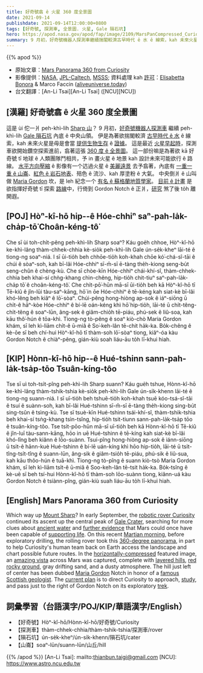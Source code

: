 ```yaml
---
title: 好奇號翕 ê 火星 360 度全景圖
date: 2021-09-14
publishdate: 2021-09-14T12:00:00+0800
tags: [好奇號, 探測車, 全景圖. 火星, Gale 隕石坑]
hero: https://apod.nasa.gov/apod/fap/image/2109/MarsPanCompressed_Curiosity_1080.jpg
summary: 9 月初，好奇號機器人探測車繼續揣閣較濟古早時代 ê 水 ê 線索，kah 未來火星是毋是會當提供生物生存 ê 證據。
---
```


{{% apod %}}

- 原始文章：[Mars Panorama 360 from Curiosity](https://apod.nasa.gov/apod/ap210914.html)
- 影像提供：[NASA](http://www.nasa.gov/), [JPL-Caltech](http://www.jpl.nasa.gov/), [MSSS](http://www.msss.com/); 資料處理 kah [許可](https://creativecommons.org/licenses/by-nc-nd/2.0/)：[Elisabetta Bonora](https://twitter.com/EliBonora) & Marco Faccin ([aliveuniverse.today](https://aliveuniverse.today/))
- 台文翻譯：[An-Li Tsai][An-Li Tsai] ([NCU][NCU])

## [漢羅] 好奇號翕 ê 火星 360 度全景圖
這是 ùi 佗一爿 peh-khì-lih [Sharp 山][Mount Sharp]？
9 月初，[好奇號機器人探測車][robotic rover Curiosity] 繼續 peh-khì-lih [Gale 隕石坑][Gale Crater] 內底 ê 中央山領。
伊是為著欲揣閣較濟 [古早時代 ê 水][ancient water] ê 線索，kah 未來火星是毋是會當 [提供生物生存][supporting life] ê [證據][further evidence]。
這是最近 [火星早起時][Martian morning]，探測車欲開始鑽空探索進前，翕著這張 [360 度 ê 全景圖][360-degree panorama]。
這一部份嘛是為著欲 kā 好奇號 tī 地球 ê 人類團隊鬥相共，予 in 畫火星 ê 地景 kah 設計未來可能欲行 ê 路線。
[水平方向壓縮][horizontally-compressed] ê 影像有一个迒過火星 ê [美麗遠景][amazing vista] 去予翕著，內底有 [一重一重 ê 山崙][layered hills]、[紅色 ê 岩石地表][red rocky ground]、殕色 ê 流沙、kah 厚塗粉 ê 大氣。
中央倒爿 ê 山叫做 [Maria Gordon][Maria Gordon] 坎，是 leh 紀念一个 [有名 ê 蘇格蘭地質學家][famous Scottish geologist]。
[目前 ê 計畫][current plan] 是欲指揮好奇號 tī 探索 [路線][trek]中，行倚到 Gordon Notch ê 正爿，[研究][study] 煞了後 to̍h 離開遐。

## [POJ] Hòⁿ-kî-hō hip--ê Hóe-chhiⁿ saⁿ-pah-la̍k-cha̍p-tō͘ Choân-kéng-tô͘
Che sī ùi toh-chi̍t-pêng peh-khì-lih Sharp soaⁿ?
Káu goe̍h chhoe, Hòⁿ-kî-hō ke-khì-lâng thàm-chhek-chhia kè-sio̍k peh-khì-lih Gale ún-se̍k-kheⁿ lāi-té ê tiong-ng soaⁿ-niá.
I sī ūi-tio̍h beh chhōe-tio̍h koh-khah chōe kó͘-chá-sî-tāi ê chúi ê sòaⁿ-soh, kah bī-lâi Hóe-chhiⁿ sī-m̄-sī ē-tàng the̍h-kiong seng-bu̍t seng-chûn ê chèng-kù.
Che sī chòe-kīn Hóe-chhiⁿ chái-khí-sî, thàm-chhek-chhia beh khai-sí chǹg-khang chìn-chêng, hip-tio̍h chit-tiuⁿ saⁿ-pah-la̍k-cha̍p tō͘ ê choân-kéng-tô͘.
Che chi̍t-pō͘-hūn mā-sī ūi-tio̍h beh kā Hòⁿ-kî-hō tī Tē-kiû ê jîn-lūi tàu-saⁿ-kāng, hō͘ in ōe Hóe-chhiⁿ ê tē-kéng kah siat-kè bī-lâi khó-lêng beh kiâⁿ ê lō͘-sòaⁿ.
Chúi-pêng hong-hiòng ap-sok ê iáⁿ-siōng ū chi̍t-ê hāⁿ-kòe Hóe-chhiⁿ ê bí-lē oán-kéng khì hō͘ hip-tio̍h, lāi-té ū chi̍t-têng-chi̍t-têng ê soaⁿ-lūn, âng-sek ê giâm-chio̍h tē-piáu, phú-sek ê liû-soa, kah kāu thô͘-hún ê tōa-khì.
Tiong-ng tò-pêng ê soaⁿ kiò-chò Maria Gordon khám, sī leh kì-liām chi̍t-ê ū-miâ ê So͘-keh-lân tē-chit ha̍k-ka.
Bo̍k-chêng ê kè-ōe sī beh chí-hui Hòⁿ-kî-hō tī thàm-soh lō͘-sòaⁿ tiong, kiâⁿ-óa kàu Gordon Notch ê chiàⁿ-pêng, gián-kiù soah liáu-āu to̍h lī-khui hiah.

## [KIP] Hònn-kî-hō hip--ê Hué-tshinn sann-pah-la̍k-tsa̍p-tōo Tsuân-kíng-tôo
Tse sī uì toh-tsi̍t-pîng peh-khì-lih Sharp suann?
Káu gue̍h tshue, Hònn-kî-hō ke-khì-lâng thàm-tshik-tshia kè-sio̍k peh-khì-lih Gale ún-si̍k-khenn lāi-té ê tiong-ng suann-niá.
I sī uī-tio̍h beh tshuē-tio̍h koh-khah tsuē kóo-tsá-sî-tāi ê tsuí ê suànn-soh, kah bī-lâi Hué-tshinn sī-m̄-sī ē-tàng the̍h-kiong sing-bu̍t sing-tsûn ê tsìng-kù.
Tse sī tsuè-kīn Hué-tshinn tsái-khí-sî, thàm-tshik-tshia beh khai-sí tsǹg-khang tsìn-tsîng, hip-tio̍h tsit-tiunn sann-pah-la̍k-tsa̍p tōo ê tsuân-kíng-tôo.
Tse tsi̍t-pōo-hūn mā-sī uī-tio̍h beh kā Hònn-kî-hō tī Tē-kiû ê jîn-luī tàu-sann-kāng, hōo in uē Hué-tshinn ê tē-kíng kah siat-kè bī-lâi khó-lîng beh kiânn ê lōo-suànn.
Tsuí-pîng hong-hiòng ap-sok ê iánn-siōng ū tsi̍t-ê hānn-kuè Hué-tshinn ê bí-lē uán-kíng khì hōo hip-tio̍h, lāi-té ū tsi̍t-tîng-tsi̍t-tîng ê suann-lūn, âng-sik ê giâm-tsio̍h tē-piáu, phú-sik ê liû-sua, kah kāu thôo-hún ê tuā-khì.
Tiong-ng tò-pîng ê suann kiò-tsò Maria Gordon khám, sī leh kì-liām tsi̍t-ê ū-miâ ê Soo-keh-lân tē-tsit ha̍k-ka.
Bo̍k-tsîng ê kè-uē sī beh tsí-hui Hònn-kî-hō tī thàm-soh lōo-suànn tiong, kiânn-uá kàu Gordon Notch ê tsiànn-pîng, gián-kiù suah liáu-āu to̍h lī-khui hiah.

## [English] Mars Panorama 360 from Curiosity
Which way up [Mount Sharp][Mount Sharp]?
In early September, the [robotic rover Curiosity][robotic rover Curiosity] continued its ascent up the central peak of [Gale Crater][Gale Crater], searching for more clues about [ancient water][ancient water] and [further evidence][further evidence] that Mars could once have been capable of [supporting life][supporting life].
On this recent [Martian morning][Martian morning], before exploratory drilling, the rolling rover took this [360-degree panorama][360-degree panorama], in part to help Curiosity's human team back on Earth access the landscape and chart possible future routes.
In the [horizontally-compressed][horizontally-compressed] featured image, an [amazing vista][amazing vista] across Mars was captured, complete with [layered hills][layered hills], [red rocky ground][red rocky ground], gray drifting sand, and a dusty atmosphere.
The hill just left of center has been dubbed [Maria Gordon][Maria Gordon] Notch in honor of a [famous Scottish geologist][famous Scottish geologist].
The [current plan][current plan] is to direct Curiosity to approach, [study][study], and pass just to the right of Gordon Notch on its exploratory [trek][trek].


## 詞彙學習（台語漢字/POJ/KIP/華語漢字/English）
- 【好奇號】Hòⁿ-kî-hō/Hònn-kî-hō/好奇號/Curiosity
- 【探測車】thàm-chhek-chhia/thàm-tshik-tshia/探測車/rover
- 【隕石坑】ún-se̍k-kheⁿ/ún-si̍k-khenn/隕石坑/cater
- 【山崙】soaⁿ-lūn/suann-lūn/山丘/hill

{{% /apod %}}
[An-Li Tsai]: mailto:thianbun.taigi@gmail.com
[NCU]: https://www.astro.ncu.edu.tw

[Mount Sharp]:https://en.wikipedia.org/wiki/Mount_Sharp
[robotic rover Curiosity]:https://mars.nasa.gov/msl/home/
[Gale Crater]:https://apod.nasa.gov/apod/ap110729.html
[ancient water]:https://www.jpl.nasa.gov/news/nasas-curiosity-rover-finds-an-ancient-oasis-on-mars
[further evidence]:https://mars.nasa.gov/msl/mission/science/objectives/
[supporting life]:https://www.jpl.nasa.gov/news/signs-of-life-on-mars-nasas-perseverance-rover-begins-the-hunt
[Martian morning]:https://solarsystem.nasa.gov/planets/mars/overview/
[360-degree panorama]:https://youtu.be/PTBEzovhQ-c
[horizontally-compressed]:https://i.pinimg.com/236x/68/39/3f/68393f3ed2ce3ab1aa221497496fb290.jpg
[amazing vista]:https://www.flickr.com/photos/lunexit/51433883745/in/pool-apods/
[layered hills]:https://apod.nasa.gov/apod/ap161005.html
[red rocky ground]:https://apod.nasa.gov/apod/ap080615.html
[Maria Gordon]:https://mars.nasa.gov/msl/mission-updates/9025/sols-3224-3225-introducing-maria-gordon/
[famous Scottish geologist]:https://en.wikipedia.org/wiki/Maria_Gordon
[current plan]:https://mars.nasa.gov/msl/mission-updates/
[study]:https://mars.nasa.gov/msl/mission-updates/9028/sols-3228-3231-try-this-again/
[trek]:https://trek.nasa.gov/mars/
